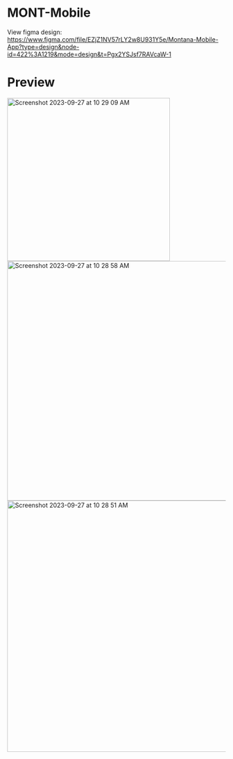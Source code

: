 # MONT-Mobile

View figma design: https://www.figma.com/file/EZjZ1NV57rLY2w8U931Y5e/Montana-Mobile-App?type=design&node-id=422%3A1219&mode=design&t=Pgx2YSJsf7RAVcaW-1

# Preview

<img width="375" alt="Screenshot 2023-09-27 at 10 29 09 AM" src="https://github.com/SimonZhang04/MONT-Mobile/assets/77755696/2e888744-e565-440d-9632-79c1fedfc57b">


<img width="551" alt="Screenshot 2023-09-27 at 10 28 58 AM" src="https://github.com/SimonZhang04/MONT-Mobile/assets/77755696/194c2383-56e5-4770-a420-d52cacf4c79a">

<img width="578" alt="Screenshot 2023-09-27 at 10 28 51 AM" src="https://github.com/SimonZhang04/MONT-Mobile/assets/77755696/2b1c7d23-6bff-4599-9492-c90e6e4060d0">

